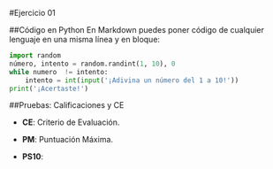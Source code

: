 #Ejercicio 01

##Código en Python
En Markdown puedes poner código de cualquier lenguaje en una misma línea y en bloque:

```python
import random
número, intento = random.randint(1, 10), 0
while numero  != intento:
    intento = int(input('¡Adivina un número del 1 a 10!'))
print('¡Acertaste!')
```
##Pruebas: Calificaciones y CE

* **CE**: Criterio de Evaluación.

* **PM**: Puntuación Máxima.

* **PS10**: 
